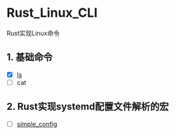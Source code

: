# Rust_Linux_CLI
Rust实现Linux命令

## 1. 基础命令
- [x] [ls](./commands/ls/README.md)
- [ ] cat

## 2. Rust实现systemd配置文件解析的宏
- [ ] [simple_config](./macro/simple_config/README.md)